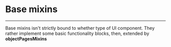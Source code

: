# Base mixins
---
Base mixins isn't strictly bound to whether type of UI component. They rather implement some basic functionality blocks,
then, extended by **objectPagesMixins**
